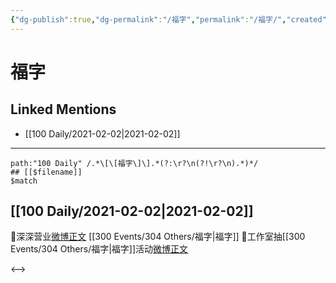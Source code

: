 ```yaml
---
{"dg-publish":true,"dg-permalink":"/福字","permalink":"/福字/","created":"2023-04-08T22:02:37.000+08:00","updated":"2023-04-10T17:14:38.000+08:00"}
---
```


# 福字

## Linked Mentions
- [[100 Daily/2021-02-02\|2021-02-02]]


---

```expander
path:"100 Daily" /.*\[\[福字\]\].*(?:\r?\n(?!\r?\n).*)*/
## [[$filename]]
$match
```
## [[100 Daily/2021-02-02\|2021-02-02]]
💫深深营业[微博正文](https://m.weibo.cn/6466290670/4600116856488805) [[300 Events/304 Others/福字\|福字]]
💫工作室抽[[300 Events/304 Others/福字\|福字]]活动[微博正文](https://m.weibo.cn/6466290670/4600120169731655)

<-->